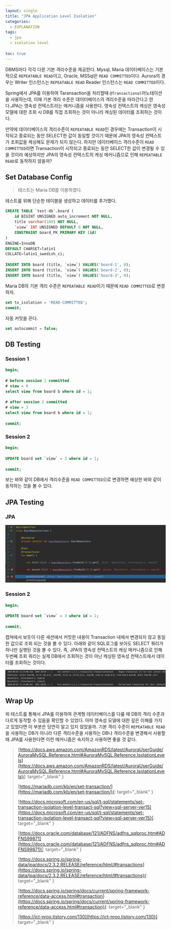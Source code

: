 ```yaml
---
layout: single
title: "JPA Application Level Isolation"
categories:
  - EXPLANATION
tags:
  - jpa
  - isolation level

toc: true
---
```


DBMS마다 각각 다른 기본 격리수준을 제공한다. Mysql, Maria 데이터베이스는 기본적으로 `REPEATABLE READ`이고, Oracle, MSSql은 `READ COMMITTED`이다. Aurora의 경우는 Writer 인스턴스는 `REPEATABLE READ` Reader 인스턴스는 `READ COMMITTED`이다.

Spring에서 JPA를 이용하여 Taransaction을 처리할때 `@Transactional`어노테이션을 사용하는데, 이때 기본 격리 수준은 데이터베이스의 격리수준을 따라간다고 한다.JPA는 영속성 컨텍스트라는 매커니즘을 사용한다. 영속성 컨텍스트의 캐싱은 영속성 모델에 대한 조회 시 DB를 직접 조회하는 것이 아니라 캐싱된 데이터를 조회하는 것이다. 

만약에 데이터베이스의 격리수준이 `REPEATABLE READ`인 경우에는 Transaction이 시작되고 종료되는 동안 SELECT한 값이 동일할 것이기 때문에 JPA의 영속성 컨텍스트가 조회값을 캐싱해도 문제가 되지 않는다. 하지만 데이터베이스 격리수준이 `READ COMMITTED`라면 Transaction이 시작되고 종료되는 동안 SELECT한 값이 변경될 수 있을 것이라 예상하지만 JPA의 영속성 컨텍스트의 캐싱 메커니즘으로 인해 `REPEATABLE READ`로 동작하지 않을까?

## Set Database Config

> 테스트는 Maria DB를 이용하였다.

테스트를 위해 단순한 테이블을 생성하고 데이터를 추가했다.

```sql
CREATE TABLE `test-db`.board (
	id BIGINT UNSIGNED auto_increment NOT NULL,
	title varchar(100) NOT NULL,
	`view` INT UNSIGNED DEFAULT 0 NOT NULL,
	CONSTRAINT board_PK PRIMARY KEY (id)
)
ENGINE=InnoDB
DEFAULT CHARSET=latin1
COLLATE=latin1_swedish_ci;

INSERT INTO board (title, `view`) VALUES('board-1', 0);
INSERT INTO board (title, `view`) VALUES('board-2', 0);
INSERT INTO board (title, `view`) VALUES('board-3', 0);
```

Maria DB의 기본 격리 수준은 `REPEATABLE READ`이기 때문에 `READ COMMITTED`로 변경하자.

```sql
set tx_isolation = 'READ-COMMITTED';
commit;
```

자동 커밋을 끈다.

```sql
set autocommit = false;
```

## DB Testing

### Session 1

```sql
begin;

# before session 2 committed
# view = 0
select view from board b where id = 1;

# after session 2 committed
# view = 3
select view from board b where id = 1;

commit;
```

### Session 2

```sql
begin;

UPDATE board set `view` = 3 where id = 1;

commit;
```

보는 바와 같이 DB에서 격리수준을 `READ COMMITTED`으로 변경하면 예상한 바와 같이 동작하는 것을 볼 수 있다.

## JPA Testing

### JPA

![jpa test snapshot](/assets/images/posts/jpa-application-level-isolation/jpa-test-snapshot.png)

### Session 2

```sql
begin;

UPDATE board set `view` = 3 where id = 1;

commit;
```

캡쳐에서 보듯이 다른 세션에서 커밋한 내용이 Transaction 내에서 변경되지 않고 동일한 값으로 조회 되는 것을 볼 수 있다. 아래와 같이 SQL로그를 보아도 SELECT 쿼리가 하나만 실행된 것을 볼 수 있다. 즉, JPA의 영속성 컨텍스트의 캐싱 매커니즘으로 인해 두번째 조회 쿼리는 실제 DB에서 조회하는 것이 아닌 캐싱된 영속성 컨텍스트에서 데이터를 조회하는 것이다.

![test log](/assets/images/posts/jpa-application-level-isolation/jpa-test-log.png)

## Wrap Up

위 테스트를 통해서 JPA를 이용하여 관계형 데이터베이스를 다룰 때 DB의 격리 수준과 다르게 동작할 수 있음을 확인할 수 있었다. 아마 영속성 모델에 대한 깊은 이해를 가지고 있었다면 이 부분은 당연히 알고 있지 않았을까. 기본 격리 수준이 `REPEATABLE READ`을 사용하는 DB가 아니라 다른 격리수준을 사용하는 DB나 격리수준을 변경해서 사용할 때 JPA를 사용한다면 이런 메커니즘은 숙지하고 사용하면 좋을 것 같다.

> [https://docs.aws.amazon.com/AmazonRDS/latest/AuroraUserGuide/AuroraMySQL.Reference.html#AuroraMySQL.Reference.IsolationLevels](https://docs.aws.amazon.com/AmazonRDS/latest/AuroraUserGuide/AuroraMySQL.Reference.html#AuroraMySQL.Reference.IsolationLevels){: target="\_blank" }
>
> [https://mariadb.com/kb/en/set-transaction/](https://mariadb.com/kb/en/set-transaction/){: target="\_blank" }
>
> [https://docs.microsoft.com/en-us/sql/t-sql/statements/set-transaction-isolation-level-transact-sql?view=sql-server-ver15](https://docs.microsoft.com/en-us/sql/t-sql/statements/set-transaction-isolation-level-transact-sql?view=sql-server-ver15){: target="\_blank" }
>
> [https://docs.oracle.com/database/121/ADFNS/adfns_sqlproc.htm#ADFNS99871](https://docs.oracle.com/database/121/ADFNS/adfns_sqlproc.htm#ADFNS99871){: target="\_blank" }
>
> [https://docs.spring.io/spring-data/jpa/docs/2.3.2.RELEASE/reference/html/#transactions](https://docs.spring.io/spring-data/jpa/docs/2.3.2.RELEASE/reference/html/#transactions){: target="\_blank" }
>
> [https://docs.spring.io/spring/docs/current/spring-framework-reference/data-access.html#transaction](https://docs.spring.io/spring/docs/current/spring-framework-reference/data-access.html#transaction){: target="\_blank" }
>
> [https://ict-nroo.tistory.com/130](https://ict-nroo.tistory.com/130){: target="\_blank" }